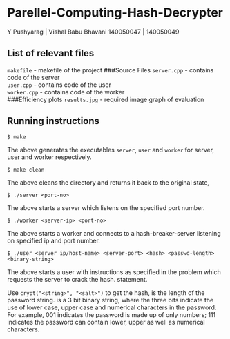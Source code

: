 # Parellel-Computing-Hash-Decrypter
Y Pushyarag | Vishal Babu Bhavani
140050047 | 140050049

## List of relevant files
`makefile` - makefile of the project
###Source Files
`server.cpp` - contains code of the server <br>
`user.cpp` - contains code of the user <br>
`worker.cpp` - contains code of the worker <br>
###Efficiency plots
`results.jpg` - required image graph of evaluation <br>

## Running instructions

```
$ make
```
The above generates the executables  `server`, `user` and `worker` 
for server, user and worker respectively.
```
$ make clean
```
The above cleans the directory and returns it back to the 
original state,

```
$ ./server <port-no>
```
The above starts a server which listens on the specified port number.

```
$ ./worker <server-ip> <port-no>
```
The above starts a worker and connects to a hash-breaker-server listening on specified ip and port number.

```
$ ./user <server ip/host-name> <server-port> <hash> <passwd-length> <binary-string>
```
The above starts a user with instructions as specified in the problem which requests the server to crack the hash.
statement.

Use `crypt("<string>", "<salt>")` to get the hash, <passwd-length> is the length of
the password string. <binary-string> is a 3 bit binary string, where the three bits 
indicate the use of lower case, upper case and numerical characters in the password. 
For example, 001 indicates the password is made up of only numbers; 111 indicates 
the password can contain lower, upper as well as numerical characters.
